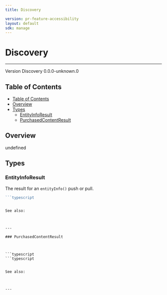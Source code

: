 ```yaml
---
title: Discovery

version: pr-feature-accessibility
layout: default
sdk: manage
---
```


# Discovery

---

Version Discovery 0.0.0-unknown.0

## Table of Contents

- [Table of Contents](#table-of-contents)
- [Overview](#overview)
- [Types](#types)
  - [EntityInfoResult](#entityinforesult)
  - [PurchasedContentResult](#purchasedcontentresult)

## Overview

undefined

## Types

### EntityInfoResult

The result for an `entityInfo()` push or pull.

````typescript
```typescript

````

````

See also:



---

### PurchasedContentResult



```typescript
```typescript

````

```

See also:



---
```

